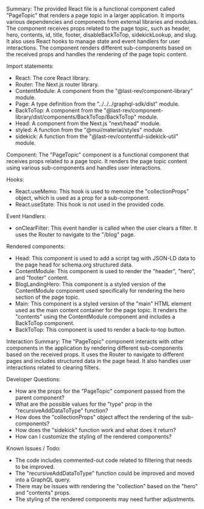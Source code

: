 Summary:
The provided React file is a functional component called "PageTopic" that renders a page topic in a larger application. It imports various dependencies and components from external libraries and modules. The component receives props related to the page topic, such as header, hero, contents, id, title, footer, disableBackToTop, sidekickLookup, and slug. It also uses React hooks to manage state and event handlers for user interactions. The component renders different sub-components based on the received props and handles the rendering of the page topic content.

Import statements:
- React: The core React library.
- Router: The Next.js router library.
- ContentModule: A component from the "@last-rev/component-library" module.
- Page: A type definition from the "../../../graphql-sdk/dist" module.
- BackToTop: A component from the "@last-rev/component-library/dist/components/BackToTop/BackToTop" module.
- Head: A component from the Next.js "next/head" module.
- styled: A function from the "@mui/material/styles" module.
- sidekick: A function from the "@last-rev/contentful-sidekick-util" module.

Component:
The "PageTopic" component is a functional component that receives props related to a page topic. It renders the page topic content using various sub-components and handles user interactions.

Hooks:
- React.useMemo: This hook is used to memoize the "collectionProps" object, which is used as a prop for a sub-component.
- React.useState: This hook is not used in the provided code.

Event Handlers:
- onClearFilter: This event handler is called when the user clears a filter. It uses the Router to navigate to the "/blog" page.

Rendered components:
- Head: This component is used to add a script tag with JSON-LD data to the page head for schema.org structured data.
- ContentModule: This component is used to render the "header", "hero", and "footer" content.
- BlogLandingHero: This component is a styled version of the ContentModule component used specifically for rendering the hero section of the page topic.
- Main: This component is a styled version of the "main" HTML element used as the main content container for the page topic. It renders the "contents" using the ContentModule component and includes a BackToTop component.
- BackToTop: This component is used to render a back-to-top button.

Interaction Summary:
The "PageTopic" component interacts with other components in the application by rendering different sub-components based on the received props. It uses the Router to navigate to different pages and includes structured data in the page head. It also handles user interactions related to clearing filters.

Developer Questions:
- How are the props for the "PageTopic" component passed from the parent component?
- What are the possible values for the "type" prop in the "recursiveAddDataToType" function?
- How does the "collectionProps" object affect the rendering of the sub-components?
- How does the "sidekick" function work and what does it return?
- How can I customize the styling of the rendered components?

Known Issues / Todo:
- The code includes commented-out code related to filtering that needs to be improved.
- The "recursiveAddDataToType" function could be improved and moved into a GraphQL query.
- There may be issues with rendering the "collection" based on the "hero" and "contents" props.
- The styling of the rendered components may need further adjustments.